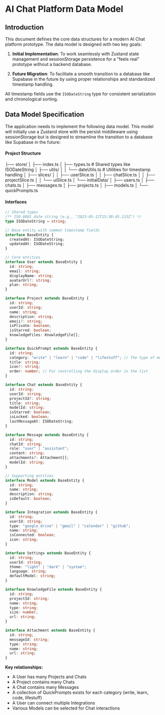 # AI Chat Platform Data Model

## Introduction

This document defines the core data structures for a modern AI Chat platform prototype. The data model is designed with two key goals:

1. **Initial Implementation**: To work seamlessly with Zustand state management and sessionStorage persistence for a "feels real" prototype without a backend database.

2. **Future Migration**: To facilitate a smooth transition to a database like Supabase in the future by using proper relationships and standardized timestamp handling.

All timestamp fields use the `ISODateString` type for consistent serialization and chronological sorting.

## Data Model Specification

The application needs to implement the following data model. This model will initially use a Zustand store with the persist middleware using sessionStorage but is designed to streamline the transition to a database like Supabase in the future:

#### Project Structure

├── store/
│   ├── index.ts
│   ├── types.ts                 # Shared types like ISODateString
│   ├── utils/
│   │   └── dateUtils.ts         # Utilities for timestamp handling
│   ├── slices/
│   │   ├── userSlice.ts
│   │   ├── chatSlice.ts
│   │   ├── projectSlice.ts
│   │   └── uiSlice.ts
│   └── initialData/
│       ├── users.ts
│       ├── chats.ts
│       ├── messages.ts
│       ├── projects.ts
│       ├── models.ts
│       └── quickPrompts.ts

#### Interfaces

```typescript
// Shared types
/** ISO 8601 date string (e.g., "2023-05-12T15:30:45.123Z") */
type ISODateString = string;

// Base entity with common timestamp fields
interface BaseEntity {
  createdAt: ISODateString;
  updatedAt: ISODateString;
}

// Core entities
interface User extends BaseEntity {
  id: string;
  email: string;
  displayName: string;
  avatarUrl?: string;
  plan: string;
}

interface Project extends BaseEntity {
  id: string;
  userId: string;
  name: string;
  description: string;
  emoji?: string;
  isPrivate: boolean;
  isStarred: boolean;
  knowledgeFiles: KnowledgeFile[];
}

interface QuickPrompt extends BaseEntity {
  id: string;
  category: "write" | "learn" | "code" | "lifestuff"; // The type of menu
  title: string;
  icon?: string;
  order: number; // For controlling the display order in the list
}

interface Chat extends BaseEntity {
  id: string;
  userId: string;
  projectId?: string;
  title: string;
  modelId: string;
  isStarred: boolean;
  isLocked: boolean;
  lastMessageAt: ISODateString;
}

interface Message extends BaseEntity {
  id: string;
  chatId: string;
  role: "user" | "assistant";
  content: string;
  attachments?: Attachment[];
  modelId: string;
}

// Supporting entities
interface Model extends BaseEntity {
  id: string;
  name: string;
  description: string;
  isDefault: boolean;
}

interface Integration extends BaseEntity {
  id: string;
  userId: string;
  type: "google_drive" | "gmail" | "calendar" | "github";
  name: string;
  isConnected: boolean;
  icon: string;
}

interface Settings extends BaseEntity {
  id: string;
  userId: string;
  theme: "light" | "dark" | "system";
  language: string;
  defaultModel: string;
}

interface KnowledgeFile extends BaseEntity {
  id: string;
  projectId: string;
  name: string;
  type: string;
  size: number;
  url: string;
}

interface Attachment extends BaseEntity {
  id: string;
  messageId: string;
  type: string;
  name: string;
  url: string;
}
```

**Key relationships:**
- A User has many Projects and Chats
- A Project contains many Chats
- A Chat contains many Messages
- A collection of QuickPrompts exists for each category (write, learn, code, lifestuff)
- A User can connect multiple Integrations
- Various Models can be selected for Chat interactions